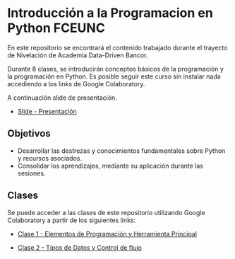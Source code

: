 # Introducción a la Programacion en Python FCEUNC
En este repositorio se encontrará el contenido trabajado durante el trayecto de Nivelación de Academia Data-Driven Bancor.

Durante 8 clases, se introducirán conceptos básicos de la programación y la programación en Python. Es posible seguir este curso sin instalar nada accediendo a los links de Google Colaboratory.

A continuación slide de presentación. 

- [Slide - Presentación](https://docs.google.com/presentation/d/144HMt0lCxCiYPDR0kiCiNsXD3VzhW37Z/edit#slide=id.g12067c7cd4f_0_36)



## Objetivos

- Desarrollar las destrezas y conocimientos fundamentales sobre Python y recursos asociados.
- Consolidar los aprendizajes, mediante su aplicación durante las sesiones.

## Clases
Se puede acceder a las clases de este repositorio utilizando Google Colaboratory a partir de los siguientes links:

- [Clase 1 - Elementos de Programación y Herramienta Principal](https://colab.research.google.com/github/martinezarraigadamaria/IntroduccionProgramacionPythonFCEUNC/blob/master/clases/IntroProgPython_clase1.ipynb)

- [Clase 2 - Tipos de Datos y Control de flujo](https://colab.research.google.com/github/martinezarraigadamaria/IntroduccionProgramacionPythonFCEUNC/blob/master/clases/IntroProgPython_clase2.ipynb)

